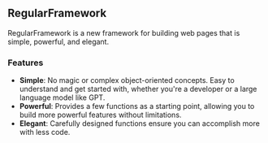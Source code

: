 ## RegularFramework

RegularFramework is a new framework for building web pages that is simple, powerful, and elegant.

### Features

- **Simple**: No magic or complex object-oriented concepts. Easy to understand and get started with, whether you're a developer or a large language model like GPT.
- **Powerful**: Provides a few functions as a starting point, allowing you to build more powerful features without limitations.
- **Elegant**: Carefully designed functions ensure you can accomplish more with less code.

